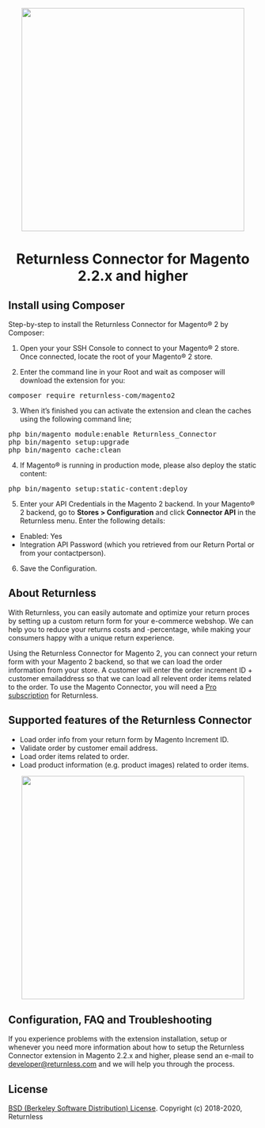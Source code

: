 <p align="center">
  <img src="https://www.returnless.com/media/retour-integratie-magento-2.png" width="450"/>
</p>
<h1 align="center">Returnless Connector for Magento 2.2.x and higher</h1>


<h2>Install using Composer</h2>
Step-by-step to install the Returnless Connector for Magento® 2 by Composer:

1. Open your your SSH Console to connect to your Magento® 2 store. Once connected, locate the root of your Magento® 2 store.

2. Enter the command line in your Root and wait as composer will download the extension for you:

<pre>composer require returnless-com/magento2</pre>

3. When it’s finished you can activate the extension and clean the caches using the following command line;

<pre>
php bin/magento module:enable Returnless_Connector
php bin/magento setup:upgrade
php bin/magento cache:clean
</pre>

4. If Magento® is running in production mode, please also deploy the static content:

<pre>
php bin/magento setup:static-content:deploy
</pre>

5. Enter your API Credentials in the Magento 2 backend. 
In your Magento® 2 backend, go to <strong>Stores > Configuration</strong> and click <strong>Connector API</strong> in the Returnless menu.
Enter the following details:
- Enabled: Yes
- Integration API Password (which you retrieved from our Return Portal or from your contactperson).

6. Save the Configuration.

 
## About Returnless ##
With Returnless, you can easily automate and optimize your return proces by setting up a custom return form for your e-commerce webshop. We can help you to reduce your returns costs and -percentage, while making your consumers happy with a unique return experience.

Using the Returnless Connector for Magento 2, you can connect your return form with your Magento 2 backend, so that we can load the order information from your store. A customer will enter the order increment ID + customer emailaddress so that we can load all relevent order items related to the order. To use the Magento Connector, you will need a [Pro subscription](https://www.returnless.com/tarieven) for Returnless.
  

## Supported features of the Returnless Connector ##
- Load order info from your return form by Magento Increment ID.
- Validate order by customer email address.
- Load order items related to order.
- Load product information (e.g. product images) related to order items.

<p align="center">
  <img src="https://www.returnless.com/media/iphone-retourformulier-shirtstore.jpg" width="450"/>
</p>


## Configuration, FAQ and Troubleshooting  ##
If you experience problems with the extension installation, setup or whenever you need more information about how to setup the Returnless Connector extension in Magento 2.2.x and higher, please send an e-mail to [developer@returnless.com](mailto:info@returnless.com) and we will help you through the process.


## License ##
[BSD (Berkeley Software Distribution) License](http://www.opensource.org/licenses/bsd-license.php).
Copyright (c) 2018-2020, Returnless
